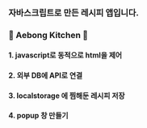### 자바스크립트로 만든 레시피 앱입니다.
### 🍴 Aebong Kitchen 🍴


#### 1. javascript로 동적으로 html을 제어
#### 2. 외부 DB에 API로 연결
#### 3. localstorage 에 찜해둔 레시피 저장
#### 4. popup 창 만들기


